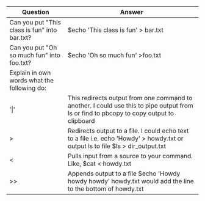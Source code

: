 |Question | Answer |
|---------|-----------
|Can you put "This class is fun" into bar.txt?|$echo 'This class is fun' > bar.txt|
|Can you put "Oh so much fun" into foo.txt?|$echo 'Oh so much fun' >foo.txt|
|Explain in own words what the following do:||
|'\|'|  This redirects output from one command to another.  I could use this to pipe output from ls or find to pbcopy to copy output to clipboard|
| > | Redirects output to a file.  I could echo text to a file i.e. echo 'Howdy' > howdy.txt or output ls to file $ls > dir_output.txt |
| < | Pulls input from a source to your command.  Like, $cat < howdy.txt
| >> | Appends output to a file $echo 'Howdy howdy howdy' howdy.txt would add the line to the bottom of howdy.txt |
